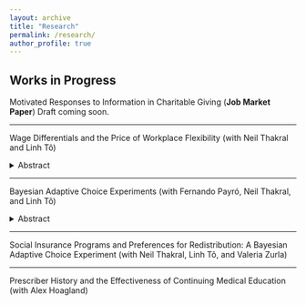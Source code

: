 ```yaml
---
layout: archive
title: "Research"
permalink: /research/
author_profile: true
---
```


Works in Progress
------

Motivated Responses to Information in Charitable Giving (<b>Job Market Paper</b>)
    Draft coming soon.

***

Wage Differentials and the Price of Workplace Flexibility (with Neil Thakral and Linh T&ocirc;)
<details>
<summary open> Abstract </summary>
<p>
This paper studies the interplay between how much workers value workplace flexibility, whether they have such amenities, and how the presence of amenities affects their wages. To overcome the challenge of eliciting quantitative measures of willingness to pay (WTP) at the individual level, we propose the use of dynamic choice experiments, a method which we call the Bayesian Adaptive Choice Experiment (BACE). We implement this method to collect data on the joint distribution of wages, work arrangements, and WTP for different forms of flexibility. We then introduce and estimate a model in which workers may face different prices for job amenities depending on their productivity, extending the Rosen (1986) model of compensating differentials. The model captures key patterns in the data, including (i) the relationship between wages and having amenities, (ii) inequality in workplace amenities across the earnings distribution even when workers value these amenities similarly, and (iii) the tradeoffs across different forms of flexibility. We use the estimates to explore the welfare consequences of workers facing different amenity prices.
</p>
</details>

***

Bayesian Adaptive Choice Experiments (with Fernando Payr&oacute;, Neil Thakral, and Linh T&ocirc;)
<details>
<summary open> Abstract </summary>
<p>
We propose the use of dynamic choice experiments to efficiently elicit preferences, a method which we call the Bayesian Adaptive Choice Experiment (BACE). BACE improves upon existing discrete choice experiments which are widely used to elicit preferences both in hypothetical and incentivized settings. We show conditions under which BACE achieves convergence, and that BACE can significantly improve convergence rates relative to methods with randomly generated choices as well as those using optimal static designs. We address computational challenges in implementing BACE in practice by using Bayesian Monte Carlo techniques. The separation between a front-end survey interface and a back-end computational server allows the BACE package to be portable for research designs in a wide range of settings. Beyond efficiency gains, BACE addresses a bias in estimating population-level average preference parameters stemming from using combined data across individuals when individuals differ in their tendency to be inconsistent in their choices. We describe how to use BACE in applications.
</p>
</details>

***

Social Insurance Programs and Preferences for Redistribution: A Bayesian Adaptive Choice Experiment (with Neil Thakral, Linh T&ocirc;, and Valeria Zurla)

***

Prescriber History and the Effectiveness of Continuing Medical Education (with Alex Hoagland)
